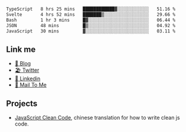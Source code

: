 <!--START_SECTION:waka-->

```txt
TypeScript   8 hrs 25 mins   ████████████▓░░░░░░░░░░░░   51.16 %
Svelte       4 hrs 52 mins   ███████▒░░░░░░░░░░░░░░░░░   29.66 %
Bash         1 hr 3 mins     █▓░░░░░░░░░░░░░░░░░░░░░░░   06.44 %
JSON         48 mins         █▒░░░░░░░░░░░░░░░░░░░░░░░   04.92 %
JavaScript   30 mins         ▓░░░░░░░░░░░░░░░░░░░░░░░░   03.11 %
```

<!--END_SECTION:waka-->

## Link me

- [📕 Blog](https://chris-yu.vercel.app/)
- [🏖️ Twitter](https://twitter.com/yuetong3yu)
- [🧳 Linkedin](https://www.linkedin.com/in/yuetong3yu)
- [📧 Mail To Me](mailto:yuetong3yu@gmail.com)


## Projects 

- [JavaScript Clean Code](https://js-clean-code-cn.vercel.app/), chinese translation for how to write clean js code.
